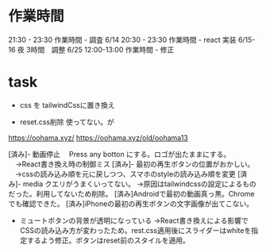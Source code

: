 # 作業時間
21:30 - 23:30 作業時間 - 調査
6/14 20:30 - 23:30 作業時間 - react 実装
6/15-16 夜 3時間　調整
6/25 12:00-13:00 作業時間 - 修正

# task
- css を tailwindCssに置き換え

- reset.css削除
 使ってない。が

https://oohama.xyz/
https://oohama.xyz/old/oohama13



[済み]- 動画停止
　Press any botton にする。ロゴが出たままにする。
　→React書き換え時の制御ミス
[済み]- 最初の再生ボタンの位置がおかしい。
　→cssの読み込み順を元に戻しつつ、スマホのstyleの読み込み順を変更
[済み]- media クエリがうまくいってない。
 →原因はtailwindcssの設定によるものだった。利用してないため削除。
 [済み]Androidで最初の動画真っ黒。Chromeでも確認できた。
 [済み]iPhoneの最初の再生ボタンの文字画像が出てこない。
- ミュートボタンの背景が透明になっている
 →React書き換えによる影響でCSSの読み込み方が変わったため。rest.css適用後にスライダーはwhiteを指定するよう修正。ボタンはreset前のスタイルを適用。